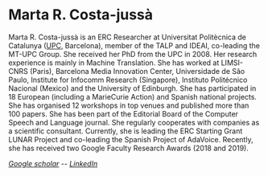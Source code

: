 # Marta R. Costa-jussà

Marta R. Costa-jussà is an ERC Researcher at Universitat Politècnica de Catalunya ([UPC](http://www.upc.edu), Barcelona), member of the TALP and IDEAI, co-leading the MT-UPC Group. She received her PhD from the UPC in 2008. Her research experience is mainly in Machine Translation. She has worked at LIMSI-CNRS (Paris), Barcelona Media Innovation Center, Universidade de São Paulo, Institute for Infocomm Research (Singapore), Instituto Politécnico Nacional (Mexico) and the University of Edinburgh. She has participated in 18 European (including a MarieCurie Action) and Spanish national projects. She has organised 12 workshops in top venues and published more than 100 papers. She has been part of the Editorial Board of the Computer Speech and Language journal. She regularly cooperates with companies as a scientific consultant. Currently, she is leading the ERC Starting Grant LUNAR Project and co-leading the Spanish Project of AdaVoice. Recently, she has received two Google Faculty Research Awards (2018 and 2019).

*[Google scholar](https://scholar.google.com/citations?user=ESqQ7FoAAAAJ&hl=ca)*    --    *[LinkedIn](https://www.linkedin.com/in/martaruizcostajussa/?originalSubdomain=es)*
